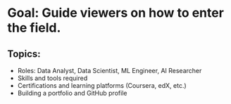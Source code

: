 # Goal: Guide viewers on how to enter the field.
## Topics:
- Roles: Data Analyst, Data Scientist, ML Engineer, AI Researcher
- Skills and tools required
- Certifications and learning platforms (Coursera, edX, etc.)
- Building a portfolio and GitHub profile
